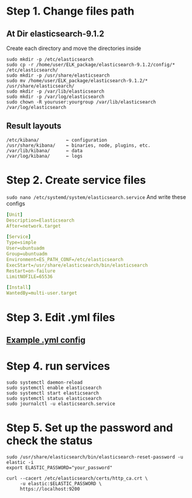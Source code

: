 # Step 1. Change files path
## At Dir elasticsearch-9.1.2
Create each directory and move the directories inside
```
sudo mkdir -p /etc/elasticsearch
sudo cp -r /home/user/ELK_package/elasticsearch-9.1.2/config/* /etc/elasticsearch/
sudo mkdir -p /usr/share/elasticsearch
sudo mv /home/user/ELK_package/elasticsearch-9.1.2/* /usr/share/elasticsearch/
sudo mkdir -p /var/lib/elasticsearch
sudo mkdir -p /var/log/elasticsearch
sudo chown -R youruser:yourgroup /var/lib/elasticsearch /var/log/elasticsearch
```
## Result layouts
```
/etc/kibana/          ← configuration
/usr/share/kibana/    ← binaries, node, plugins, etc.
/var/lib/kibana/      ← data
/var/log/kibana/      ← logs
```
# Step 2. Create service files
``` sudo nano /etc/systemd/system/elasticsearch.service ```
And write these configs
```yaml
[Unit]
Description=Elasticsearch
After=network.target

[Service]
Type=simple
User=ubuntuadm
Group=ubuntuadm
Environment=ES_PATH_CONF=/etc/elasticsearch
ExecStart=/usr/share/elasticsearch/bin/elasticsearch
Restart=on-failure
LimitNOFILE=65536

[Install]
WantedBy=multi-user.target
```
# Step 3. Edit .yml files
## [Example .yml config](https://github.com/12inNe/ELK-Installation/blob/main/POC/elasticsearch.yml)

# Step 4. run services
```
sudo systemctl daemon-reload
sudo systemctl enable elasticsearch
sudo systemctl start elasticsearch
sudo systemctl status elasticsearch
sudo journalctl -u elasticsearch.service
```

# Step 5. Set up the password and check the status
```
sudo /usr/share/elasticsearch/bin/elasticsearch-reset-password -u elastic -i
export ELASTIC_PASSWORD="your_password"

curl --cacert /etc/elasticsearch/certs/http_ca.crt \
     -u elastic:$ELASTIC_PASSWORD \
     https://localhost:9200
```



